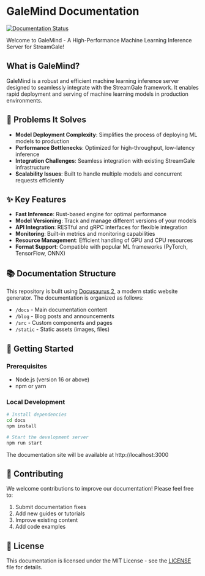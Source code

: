 # GaleMind Documentation

[![Documentation Status](https://img.shields.io/badge/docs-latest-brightgreen.svg)](https://docs.streamgale.ai/galemind)

Welcome to GaleMind - A High-Performance Machine Learning Inference Server for StreamGale!

## What is GaleMind?

GaleMind is a robust and efficient machine learning inference server designed to seamlessly integrate with the StreamGale framework. It enables rapid deployment and serving of machine learning models in production environments.

## 🎯 Problems It Solves

- **Model Deployment Complexity**: Simplifies the process of deploying ML models to production
- **Performance Bottlenecks**: Optimized for high-throughput, low-latency inference
- **Integration Challenges**: Seamless integration with existing StreamGale infrastructure
- **Scalability Issues**: Built to handle multiple models and concurrent requests efficiently

## ✨ Key Features

- **Fast Inference**: Rust-based engine for optimal performance
- **Model Versioning**: Track and manage different versions of your models
- **API Integration**: RESTful and gRPC interfaces for flexible integration
- **Monitoring**: Built-in metrics and monitoring capabilities
- **Resource Management**: Efficient handling of GPU and CPU resources
- **Format Support**: Compatible with popular ML frameworks (PyTorch, TensorFlow, ONNX)

## 📚 Documentation Structure

This repository is built using [Docusaurus 2](https://docusaurus.io/), a modern static website generator. The documentation is organized as follows:

- `/docs` - Main documentation content
- `/blog` - Blog posts and announcements
- `/src` - Custom components and pages
- `/static` - Static assets (images, files)

## 🚀 Getting Started

### Prerequisites

- Node.js (version 16 or above)
- npm or yarn

### Local Development

```bash
# Install dependencies
cd docs
npm install

# Start the development server
npm run start
```

The documentation site will be available at http://localhost:3000

## 🤝 Contributing

We welcome contributions to improve our documentation! Please feel free to:

1. Submit documentation fixes
2. Add new guides or tutorials
3. Improve existing content
4. Add code examples

## 📝 License

This documentation is licensed under the MIT License - see the [LICENSE](./LICENSE) file for details.
